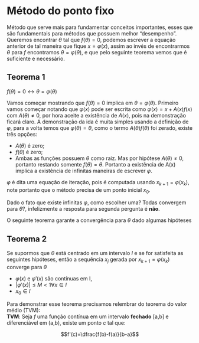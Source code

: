 Método do ponto fixo
================

Método que serve mais para fundamentar conceitos importantes, esses que
são fundamentais para métodos que possuem melhor “desempenho”. Queremos
encontrar $\theta$ tal que $f(\theta)=0$, podemos escrever a equação
anterior de tal maneira que fique $x=\varphi(x)$, assim ao invés de
encontrarmos $\theta$ para $f$ encontramos $\theta=\varphi(\theta)$, e
que pelo seguinte teorema vemos que é suficiente e necessário.

## Teorema 1

$f(\theta)=0 \leftrightarrow \theta = \varphi(\theta)$

Vamos começar mostrando que $f(\theta)=0$ implica em
$\theta = \varphi(\theta)$. Primeiro vamos começar notando que
$\varphi(x)$ pode ser escrita como $\varphi(x) = x + A(x)f(x)$ com
$A(\theta) \ne 0$, por hora aceite a existência de $A(x)$, pois na
demonstração ficará claro. A demonstração da ida é muita simples usando
a definição de $\varphi$, para a volta temos que
$\varphi(\theta) = \theta$, como o termo $A(\theta)f(\theta)$ foi
zerado, existe três opções:

-   $A(\theta)$ é zero;  
-   $f(\theta)$ é zero;  
-   Ambas as funções possuem $\theta$ como raiz. Mas por hipótese
    $A(\theta) \ne 0$, portanto restando somente $f(\theta)=\theta$.
    Portanto a existência de A(x) implica a existência de infinitas
    maneiras de escrever $\varphi$.

$\varphi$ é dita uma equação de iteração, pois é computada usando
$x_{k+1} = \varphi(x_k)$, note portanto que o método precisa de um ponto
inicial $x_0$.

Dado o fato que existe infinitas $\varphi$, como escolher uma? Todas
convergem para $\theta$?, infelizmente a resposta para segunda pergunta
é **não**.

O seguinte teorema garante a convergência para $\theta$ dado algumas
hipóteses

## Teorema 2

Se supormos que $\theta$ está centrado em um intervalo *I* e se for
satisfeita as seguintes hipóteses, então a sequência $x_j$ gerada por
$x_{k+1} = \varphi(x_k)$ converge para $\theta$

-   $\varphi(x)$ e $\varphi'(x)$ são contínuas em I,
-   $|\varphi'(x)| \leq M < 1 \forall x \in I$
-   $x_0 \in I$

Para demonstrar esse teorema precisamos relembrar do teorema do valor
médio (TVM):  
**TVM**: Seja $f$ uma função contínua em um intervalo **fechado**
\[a,b\] e diferenciável em (a,b), existe um ponto $c$ tal que:

$$f'(c)=\dfrac{f(b)-f(a)}{b-a}$$
